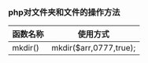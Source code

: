 ### php对文件夹和文件的操作方法

| 函数名称   | 使用方式                  |
|-----------|--------------------------|
| mkdir()   | mkdir($arr,0777,true);   |

